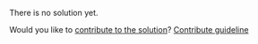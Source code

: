 
There is no solution yet.

Would you like to [contribute to the solution](https://github.com/BFEdev/BFE.dev-solutions/blob/main/react-quiz/usestate_en.md)? [Contribute guideline](https://github.com/BFEdev/BFE.dev-solutions#how-to-contribute)
